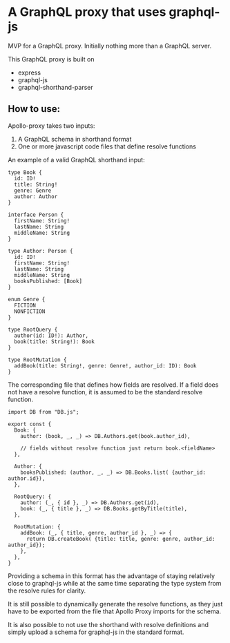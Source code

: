 # A GraphQL proxy that uses graphql-js

MVP for a GraphQL proxy. Initially nothing more than a GraphQL server.

This GraphQL proxy is built on
* express
* graphql-js
* graphql-shorthand-parser


## How to use:

Apollo-proxy takes two inputs:
1. A GraphQL schema in shorthand format
1. One or more javascript code files that define resolve functions

An example of a valid GraphQL shorthand input:
```
type Book {
  id: ID!
  title: String!
  genre: Genre
  author: Author
}

interface Person {
  firstName: String!
  lastName: String
  middleName: String
}

type Author: Person {
  id: ID!
  firstName: String!
  lastName: String
  middleName: String
  booksPublished: [Book]
}

enum Genre {
  FICTION
  NONFICTION
}

type RootQuery {
  author(id: ID!): Author,
  book(title: String!): Book
}

type RootMutation {
  addBook(title: String!, genre: Genre!, author_id: ID): Book
}
```

The corresponding file that defines how fields are resolved. If a field does not
have a resolve function, it is assumed to be the standard resolve function.
```
import DB from "DB.js";

export const {
  Book: {
    author: (book, _, _) => DB.Authors.get(book.author_id),

    // fields without resolve function just return book.<fieldName>
  },

  Author: {
    booksPublished: (author, _, _) => DB.Books.list( {author_id: author.id}),
  },

  RootQuery: {
    author: (_, { id }, _) => DB.Authors.get(id),
    book: (_, { title }, _) => DB.Books.getByTitle(title),
  },

  RootMutation: {
    addBook: (_, { title, genre, author_id }, _) => {
      return DB.createBook( {title: title, genre: genre, author_id: author_id});
    },
  },
}
```

Providing a schema in this format has the advantage of staying relatively close
to graphql-js while at the same time separating the type system from the
resolve rules for clarity.

It is still possible to dynamically generate the resolve functions, as they just
have to be exported from the file that Apollo Proxy imports for the schema.


It is also possible to not use the shorthand with resolve definitions and simply
upload a schema for graphql-js in the standard format.
